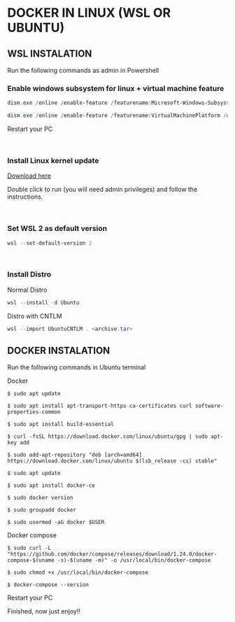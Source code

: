 # DOCKER IN LINUX (WSL OR UBUNTU)

## WSL INSTALATION
Run the following commands as admin in Powershell

### Enable windows subsystem for linux + virtual machine feature
```powershell
dism.exe /online /enable-feature /featurename:Microsoft-Windows-Subsystem-Linux /all /norestart

dism.exe /online /enable-feature /featurename:VirtualMachinePlatform /all /norestart
``` 

Restart your PC

<br>

### Install Linux kernel update
[Download here](https://learn.microsoft.com/pt-br/windows/wsl/install-manual#step-4---download-the-linux-kernel-update-package)

Double click to run (you will need admin privileges) and follow the instructions.

<br>

### Set WSL 2 as default version
```powershell
wsl --set-default-version 2
```

<br>

### Install Distro 
Normal Distro
```powershell
wsl --install -d Ubuntu
```

Distro with CNTLM
```powershell
wsl --import UbuntuCNTLM . <archive.tar>
```

## DOCKER INSTALATION
Run the following commands in Ubuntu terminal

Docker

`$ sudo apt update`

`$ sudo apt install apt-transport-https ca-certificates curl software-properties-common`

`$ sudo apt install build-essential`

`$ curl -fsSL https://download.docker.com/linux/ubuntu/gpg | sudo apt-key add`

`$ sudo add-apt-repository "deb [arch=amd64] https://download.docker.com/linux/ubuntu $(lsb_release -cs) stable"`

`$ sudo apt update`

`$ sudo apt install docker-ce`

`$ sudo docker version`

`$ sudo groupadd docker`

`$ sudo usermod -aG docker $USER`

Docker compose

`$ sudo curl -L "https://github.com/docker/compose/releases/download/1.24.0/docker-compose-$(uname -s)-$(uname -m)" -o /usr/local/bin/docker-compose`

`$ sudo chmod +x /usr/local/bin/docker-compose`

`$ docker-compose --version`

Restart your PC

Finished, now just enjoy!!